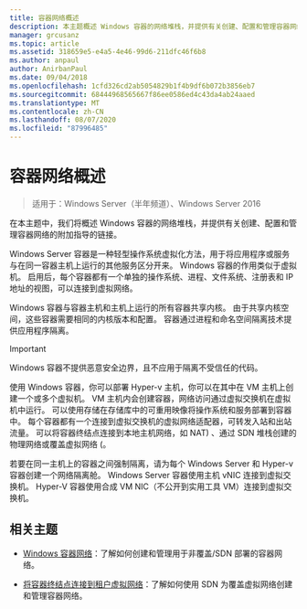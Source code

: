 ```yaml
---
title: 容器网络概述
description: 本主题概述 Windows 容器的网络堆栈，并提供有关创建、配置和管理容器网络的其他指南的链接。
manager: grcusanz
ms.topic: article
ms.assetid: 318659e5-e4a5-4e46-99d6-211dfc46f6b8
ms.author: anpaul
author: AnirbanPaul
ms.date: 09/04/2018
ms.openlocfilehash: 1cfd326cd2ab5054829b1f4b9df6b072b3856eb7
ms.sourcegitcommit: 68444968565667f86ee0586ed4c43da4ab24aaed
ms.translationtype: MT
ms.contentlocale: zh-CN
ms.lasthandoff: 08/07/2020
ms.locfileid: "87996485"
---
```

# <a name="container-networking-overview"></a>容器网络概述

>适用于：Windows Server（半年频道）、Windows Server 2016

在本主题中，我们将概述 Windows 容器的网络堆栈，并提供有关创建、配置和管理容器网络的附加指导的链接。

Windows Server 容器是一种轻型操作系统虚拟化方法，用于将应用程序或服务与在同一容器主机上运行的其他服务区分开来。 Windows 容器的作用类似于虚拟机。 启用后，每个容器都有一个单独的操作系统、进程、文件系统、注册表和 IP 地址的视图，可以连接到虚拟网络。

Windows 容器与容器主机和主机上运行的所有容器共享内核。 由于共享内核空间，这些容器需要相同的内核版本和配置。 容器通过进程和命名空间隔离技术提供应用程序隔离。

>[!IMPORTANT]
>Windows 容器不提供恶意安全边界，且不应用于隔离不受信任的代码。

使用 Windows 容器，你可以部署 Hyper-v 主机，你可以在其中在 VM 主机上创建一个或多个虚拟机。 VM 主机内会创建容器，网络访问通过虚拟交换机在虚拟机中运行。 可以使用存储在存储库中的可重用映像将操作系统和服务部署到容器中。 每个容器都有一个连接到虚拟交换机的虚拟网络适配器，可转发入站和出站流量。 可以将容器终结点连接到本地主机网络，如 NAT) 、通过 SDN 堆栈创建的物理网络或覆盖虚拟网络 (。

若要在同一主机上的容器之间强制隔离，请为每个 Windows Server 和 Hyper-v 容器创建一个网络隔离舱。 Windows Server 容器使用主机 vNIC 连接到虚拟交换机。 Hyper-V 容器使用合成 VM NIC（不公开到实用工具 VM）连接到虚拟交换机。

## <a name="related-topics"></a>相关主题

- [Windows 容器网络](/virtualization/windowscontainers/container-networking/architecture)：了解如何创建和管理用于非覆盖/SDN 部署的容器网络。

- [将容器终结点连接到租户虚拟网络](../../manage/Connect-container-endpoints-to-a-Tenant-Virtual-Network.md)：了解如何使用 SDN 为覆盖虚拟网络创建和管理容器网络。